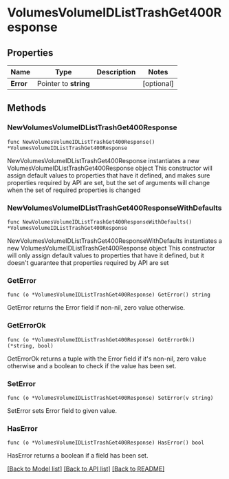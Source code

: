 # VolumesVolumeIDListTrashGet400Response

## Properties

Name | Type | Description | Notes
------------ | ------------- | ------------- | -------------
**Error** | Pointer to **string** |  | [optional] 

## Methods

### NewVolumesVolumeIDListTrashGet400Response

`func NewVolumesVolumeIDListTrashGet400Response() *VolumesVolumeIDListTrashGet400Response`

NewVolumesVolumeIDListTrashGet400Response instantiates a new VolumesVolumeIDListTrashGet400Response object
This constructor will assign default values to properties that have it defined,
and makes sure properties required by API are set, but the set of arguments
will change when the set of required properties is changed

### NewVolumesVolumeIDListTrashGet400ResponseWithDefaults

`func NewVolumesVolumeIDListTrashGet400ResponseWithDefaults() *VolumesVolumeIDListTrashGet400Response`

NewVolumesVolumeIDListTrashGet400ResponseWithDefaults instantiates a new VolumesVolumeIDListTrashGet400Response object
This constructor will only assign default values to properties that have it defined,
but it doesn't guarantee that properties required by API are set

### GetError

`func (o *VolumesVolumeIDListTrashGet400Response) GetError() string`

GetError returns the Error field if non-nil, zero value otherwise.

### GetErrorOk

`func (o *VolumesVolumeIDListTrashGet400Response) GetErrorOk() (*string, bool)`

GetErrorOk returns a tuple with the Error field if it's non-nil, zero value otherwise
and a boolean to check if the value has been set.

### SetError

`func (o *VolumesVolumeIDListTrashGet400Response) SetError(v string)`

SetError sets Error field to given value.

### HasError

`func (o *VolumesVolumeIDListTrashGet400Response) HasError() bool`

HasError returns a boolean if a field has been set.


[[Back to Model list]](../README.md#documentation-for-models) [[Back to API list]](../README.md#documentation-for-api-endpoints) [[Back to README]](../README.md)


